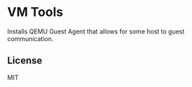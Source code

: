 VM Tools
========

Installs QEMU Guest Agent that allows for some host to guest communication.

License
-------

MIT
